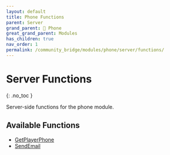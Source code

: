 ```yaml
---
layout: default
title: Phone Functions
parent: Server
grand_parent: 📱 Phone
great_grand_parent: Modules
has_children: true
nav_order: 1
permalink: /community_bridge/modules/phone/server/functions/
---
```


# Server Functions
{: .no_toc }

Server-side functions for the phone module.

## Available Functions

- [GetPlayerPhone](GetPlayerPhone)
- [SendEmail](SendEmail)
